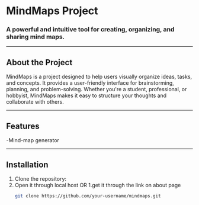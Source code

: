# MindMaps Project

### A powerful and intuitive tool for creating, organizing, and sharing mind maps.

---

## About the Project

MindMaps is a project designed to help users visually organize ideas, tasks, and concepts. It provides a user-friendly interface for brainstorming, planning, and problem-solving. Whether you're a student, professional, or hobbyist, MindMaps makes it easy to structure your thoughts and collaborate with others.

---

## Features

-Mind-map generator

---

## Installation

1. Clone the repository:
2. Open it through local host
   OR
1.get it through the link on about page
   ```bash
   git clone https://github.com/your-username/mindmaps.git
